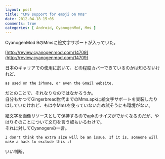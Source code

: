 ```yaml
---
layout: post
title: "CM9 support for emoji on Mms"
date: 2012-04-18 15:06
comments: true
categories: [ Android, CyanogenMod, Mms ]
---
```


CyanogenMod 9のMmsに絵文字サポートが入っていた。  

<!-- more -->

[http://review.cyanogenmod.com/14709](http://review.cyanogenmod.com/14709)

日本のキャリアでの使用に於いて、どの程度カバーできているのかは知らないけれど、

    as used on the iPhone, or even the Gmail website.

だとのことで、それなりなのではなかろうか。  
自分もかつてGingerbread世代までのMms.apkに絵文字サポートを実装したりはしていたけれど、もはやMmsを使っていないため試そうにも環境がない。  

絵文字を画像リソースとして保持するのでapkのサイズがでかくなるのだが、やはりそのことについて文句を言う奴もいるわけで。  
それに対してCyanogenの一言。

    I don't think the extra size will be an issue. If it is, someone will make a hack to exclude this :)

いい判断。

